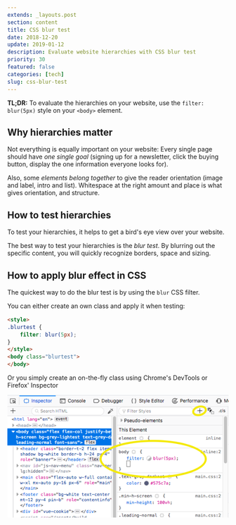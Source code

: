 ```yaml
---
extends: _layouts.post
section: content
title: CSS blur test
date: 2018-12-20
update: 2019-01-12
description: Evaluate website hierarchies with CSS blur test
priority: 30
featured: false
categories: [tech]
slug: css-blur-test
---
```


**TL;DR:** To evaluate the hierarchies on your website, use the `filter: blur(5px)` style on your `<body>` element.

## Why hierarchies matter

Not everything is equally important on your website: Every single page should have *one single goal* (signing up for a newsletter, click the buying button, display the one information everyone looks for).

Also, some *elements belong together* to give the reader orientation (image and label, intro and list). Whitespace at the right amount and place is what gives orientation, and structure.

## How to test hierarchies

To test your hierarchies, it helps to get a bird's eye view over your website.

The best way to test your hierarchies is the *blur test*. By blurring out the specific content, you will quickly recognize borders, space and sizing.

## How to apply blur effect in CSS

The quickest way to do the blur test is by using the `blur` CSS filter.

You can either create an own class and apply it when testing:

```html
<style>
.blurtest {
    filter: blur(5px);
}
</style>
<body class="blurtest">
</body>
```

Or you simply create an on-the-fly class using Chrome's DevTools or Firefox' Inspector

<img class="border-2 rounded border-grey shadow-inline" src="/assets/img/articles/blurtest-inspector.png" alt="">
